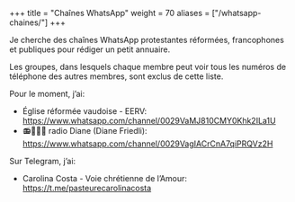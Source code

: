 +++
title = "Chaînes WhatsApp"
weight = 70
aliases = ["/whatsapp-chaines/"]
+++

Je cherche des chaînes WhatsApp protestantes réformées, francophones et publiques pour rédiger un petit annuaire.

Les groupes, dans lesquels chaque membre peut voir tous les numéros de téléphone des autres membres, sont exclus de cette liste.

Pour le moment, j’ai:

- Église réformée vaudoise - EERV: https://www.whatsapp.com/channel/0029VaMJ810CMY0Khk2ILa1U
- 📻👩🏻⛪ radio Diane (Diane Friedli): https://www.whatsapp.com/channel/0029VagIACrCnA7qiPRQVz2H

Sur Telegram, j’ai:

- Carolina Costa - Voie chrétienne de l’Amour: https://t.me/pasteurecarolinacosta
